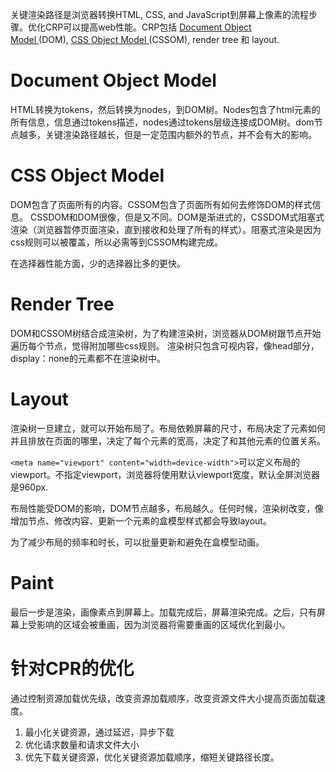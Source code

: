 关键渲染路径是浏览器转换HTML, CSS, and JavaScript到屏幕上像素的流程步骤。优化CRP可以提高web性能。CRP包括 [Document Object Model ](https://developer.mozilla.org/en-US/docs/Web/API/Document_Object_Model)(DOM), [CSS Object Model ](https://developer.mozilla.org/en-US/docs/Web/API/CSS_Object_Model)(CSSOM), render tree 和 layout.

# Document Object Model
HTML转换为tokens，然后转换为nodes，到DOM树。Nodes包含了html元素的所有信息，信息通过tokens描述，nodes通过tokens层级连接成DOM树。dom节点越多，关键渲染路径越长，但是一定范围内额外的节点，并不会有大的影响。

# CSS Object Model
DOM包含了页面所有的内容。CSSOM包含了页面所有如何去修饰DOM的样式信息。
CSSDOM和DOM很像，但是又不同。DOM是渐进式的，CSSDOM式阻塞式渲染（浏览器暂停页面渲染，直到接收和处理了所有的样式）。阻塞式渲染是因为css规则可以被覆盖，所以必需等到CSSOM构建完成。

在选择器性能方面，少的选择器比多的更快。

# Render Tree
DOM和CSSOM树结合成渲染树，为了构建渲染树，浏览器从DOM树跟节点开始遍历每个节点，觉得附加哪些css规则。
渲染树只包含可视内容，像head部分，display：none的元素都不在渲染树中。

# Layout
渲染树一旦建立，就可以开始布局了。布局依赖屏幕的尺寸，布局决定了元素如何并且排放在页面的哪里，决定了每个元素的宽高，决定了和其他元素的位置关系。

`<meta name="viewport" content="width=device-width">`可以定义布局的viewport。不指定viewport，浏览器将使用默认viewport宽度，默认全屏浏览器是960px.

布局性能受DOM的影响，DOM节点越多，布局越久。任何时候，渲染树改变，像增加节点、修改内容、更新一个元素的盒模型样式都会导致layout。

为了减少布局的频率和时长，可以批量更新和避免在盒模型动画。

# Paint
最后一步是渲染，画像素点到屏幕上。加载完成后，屏幕渲染完成。之后，只有屏幕上受影响的区域会被重画，因为浏览器将需要重画的区域优化到最小。

# 针对CPR的优化
通过控制资源加载优先级，改变资源加载顺序，改变资源文件大小提高页面加载速度。
1. 最小化关键资源，通过延迟，异步下载
2. 优化请求数量和请求文件大小
3. 优先下载关键资源，优化关键资源加载顺序，缩短关键路径长度。
